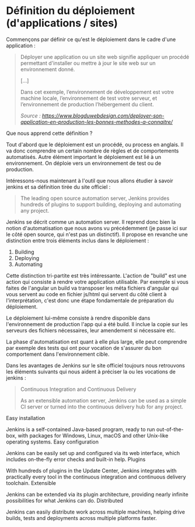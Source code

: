 # Définition du déploiement (d'applications / sites)

Commençons par définir ce qu'est le déploiement dans le cadre d'une application : 

>Déployer une application ou un site web signifie appliquer un procédé permettant d'installer ou mettre à jour le site web sur un environnement donné.
>
>[...]
>
>Dans cet exemple, l’environnement de développement est votre machine locale, l’environnement de test votre serveur, et l’environnement de production l’hébergement du client.
>
>*Source : https://www.blogduwebdesign.com/deployer-son-application-en-production-les-bonnes-methodes-a-connaitre/*

Que nous apprend cette définition ?

Tout d'abord que le déploiement est un procédé, ou process en anglais. Il va donc comprendre un certain nombre de règles et de comportements automatisés. Autre élément important le déploiement est lié à un environnement. On déploie vers un environnement de test ou de production. 

Intéressons-nous maintenant à l'outil que nous allons étudier à savoir jenkins et sa définition tirée du site officiel : 

> The leading open source automation server, Jenkins provides hundreds of plugins to support building, deploying and automating any project.

Jenkins se décrit comme un automation server. Il reprend donc bien la notion d'automatisation que nous avons vu précédemment (je passe ici sur le côté open source, qui n'est pas un distinctif). Il propose en revanche une distinction entre trois éléments inclus dans le déploiement : 

1) Building
2) Deploying
3) Automating

Cette distinction tri-partite est très intéressante. L'action de "build" est une action qui consiste à rendre votre application utilisable. Par exemple si vous faites de l'angular un build va transposer les méta fichiers d'angular qui vous servent au code en fichier js/html qui servent du côté client à l'interprétation, c'est donc une étape fondamentale de préparation du déploiement.

Le déploiement lui-même consiste à rendre disponible dans l'environnement de production l'app qui a été build. Il inclue la copie sur les serveurs des fichiers nécessaires, leur amendement si nécessaire etc. 

La phase d'automatisation est quant à elle plus large, elle peut comprendre par exemple des tests qui ont pour vocation de s'assurer du bon comportement dans l'environnement cible. 

Dans les avantages de Jenkins sur le site officiel toujours nous retrouvons les éléments suivants qui nous aident à préciser la ou les vocations de jenkins : 

> Continuous Integration and Continuous Delivery
>
>As an extensible automation server, Jenkins can be used as a simple CI server or turned into the continuous delivery hub for any project.

Easy installation

Jenkins is a self-contained Java-based program, ready to run out-of-the-box, with packages for Windows, Linux, macOS and other Unix-like operating systems.
Easy configuration

Jenkins can be easily set up and configured via its web interface, which includes on-the-fly error checks and built-in help.
Plugins

With hundreds of plugins in the Update Center, Jenkins integrates with practically every tool in the continuous integration and continuous delivery toolchain.
Extensible

Jenkins can be extended via its plugin architecture, providing nearly infinite possibilities for what Jenkins can do.
Distributed

Jenkins can easily distribute work across multiple machines, helping drive builds, tests and deployments across multiple platforms faster.
